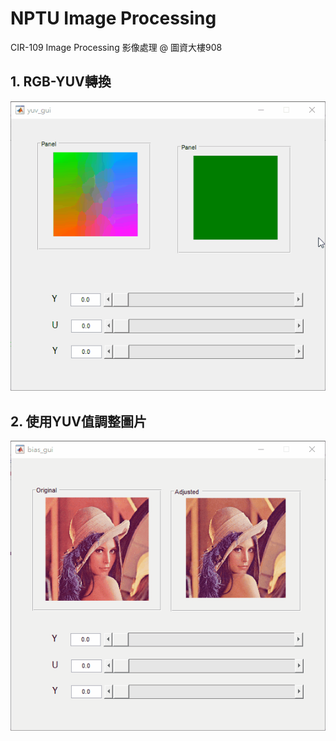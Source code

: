 # NPTU Image Processing
CIR-109 Image Processing 影像處理 @ 圖資大樓908

## 1. RGB-YUV轉換
![YUV demo](docs/yuv_demo.gif "YUV Demo")
## 2. 使用YUV值調整圖片
![Bias demo](docs/bias_demo.gif "Bias Demo")
